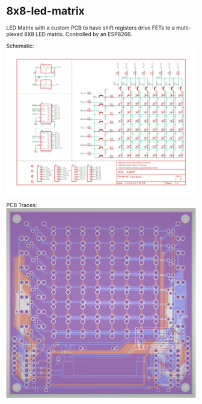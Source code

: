 # 8x8-led-matrix

LED Matrix with a custom PCB to have shift registers drive FETs to a multi-plexed 8X8 LED matrix. Controlled by an ESP8266.

Schematic:
![](img/ledmatrix4.jpg)

PCB Traces:
![](img/ledmatrix5.png)